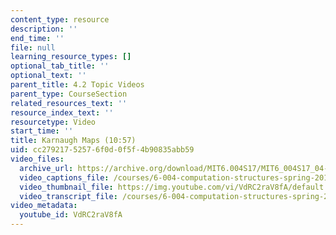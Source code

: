 ```yaml
---
content_type: resource
description: ''
end_time: ''
file: null
learning_resource_types: []
optional_tab_title: ''
optional_text: ''
parent_title: 4.2 Topic Videos
parent_type: CourseSection
related_resources_text: ''
resource_index_text: ''
resourcetype: Video
start_time: ''
title: Karnaugh Maps (10:57)
uid: cc279217-5257-6f0d-0f5f-4b90835abb59
video_files:
  archive_url: https://archive.org/download/MIT6.004S17/MIT6_004S17_04-02-05_300k.mp4
  video_captions_file: /courses/6-004-computation-structures-spring-2017/e6421cff8f12501298202c11d4cce927_VdRC2raV8fA.vtt
  video_thumbnail_file: https://img.youtube.com/vi/VdRC2raV8fA/default.jpg
  video_transcript_file: /courses/6-004-computation-structures-spring-2017/b02c32e1785c4bddf33b0285c6b76da7_VdRC2raV8fA.pdf
video_metadata:
  youtube_id: VdRC2raV8fA
---
```

